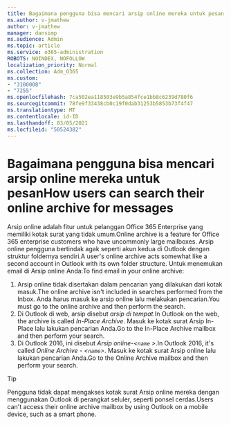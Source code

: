 ```yaml
---
title: Bagaimana pengguna bisa mencari arsip online mereka untuk pesan
ms.author: v-jmathew
author: v-jmathew
manager: dansimp
ms.audience: Admin
ms.topic: article
ms.service: o365-administration
ROBOTS: NOINDEX, NOFOLLOW
localization_priority: Normal
ms.collection: Adm_O365
ms.custom:
- "3100008"
- "7255"
ms.openlocfilehash: 7ca502ea118503e9b5a854fce1bb8c6239d780f6
ms.sourcegitcommit: 78fe9f33438cb0c19f0dab31253b5853b73f4f47
ms.translationtype: MT
ms.contentlocale: id-ID
ms.lasthandoff: 03/05/2021
ms.locfileid: "50524382"
---
```

# <a name="how-users-can-search-their-online-archive-for-messages"></a><span data-ttu-id="9ed51-102">Bagaimana pengguna bisa mencari arsip online mereka untuk pesan</span><span class="sxs-lookup"><span data-stu-id="9ed51-102">How users can search their online archive for messages</span></span>

<span data-ttu-id="9ed51-103">Arsip online adalah fitur untuk pelanggan Office 365 Enterprise yang memiliki kotak surat yang tidak umum.</span><span class="sxs-lookup"><span data-stu-id="9ed51-103">Online archive is a feature for Office 365 enterprise customers who have uncommonly large mailboxes.</span></span> <span data-ttu-id="9ed51-104">Arsip online pengguna bertindak agak seperti akun kedua di Outlook dengan struktur foldernya sendiri.</span><span class="sxs-lookup"><span data-stu-id="9ed51-104">A user's online archive acts somewhat like a second account in Outlook with its own folder structure.</span></span> <span data-ttu-id="9ed51-105">Untuk menemukan email di Arsip online Anda:</span><span class="sxs-lookup"><span data-stu-id="9ed51-105">To find email in your online archive:</span></span>

1. <span data-ttu-id="9ed51-106">Arsip online tidak disertakan dalam pencarian yang dilakukan dari kotak masuk.</span><span class="sxs-lookup"><span data-stu-id="9ed51-106">The online archive isn't included in searches performed from the Inbox.</span></span> <span data-ttu-id="9ed51-107">Anda harus masuk ke arsip online lalu melakukan pencarian.</span><span class="sxs-lookup"><span data-stu-id="9ed51-107">You must go to the online archive and then perform the search.</span></span>
2. <span data-ttu-id="9ed51-108">Di Outlook di web, arsip disebut *arsip di tempat*.</span><span class="sxs-lookup"><span data-stu-id="9ed51-108">In Outlook on the web, the archive is called *In-Place Archive*.</span></span> <span data-ttu-id="9ed51-109">Masuk ke kotak surat Arsip In-Place lalu lakukan pencarian Anda.</span><span class="sxs-lookup"><span data-stu-id="9ed51-109">Go to the In-Place Archive mailbox and then perform your search.</span></span>
3. <span data-ttu-id="9ed51-110">Di Outlook 2016, ini disebut *Arsip online-<`name` >*.</span><span class="sxs-lookup"><span data-stu-id="9ed51-110">In Outlook 2016, it's called *Online Archive - <`name`>*.</span></span> <span data-ttu-id="9ed51-111">Masuk ke kotak surat Arsip online lalu lakukan pencarian Anda.</span><span class="sxs-lookup"><span data-stu-id="9ed51-111">Go to the Online Archive mailbox and then perform your search.</span></span>

> [!TIP]
> <span data-ttu-id="9ed51-112">Pengguna tidak dapat mengakses kotak surat Arsip online mereka dengan menggunakan Outlook di perangkat seluler, seperti ponsel cerdas.</span><span class="sxs-lookup"><span data-stu-id="9ed51-112">Users can't access their online archive mailbox by using Outlook on a mobile device, such as a smart phone.</span></span>
